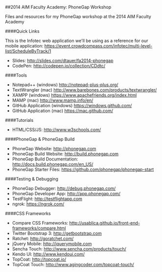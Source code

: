 ##2014 AIM Faculty Academy: PhoneGap Workshop


Files and resources for my PhoneGap workshop at the 2014 AIM Faculty Academy

####Quick Links

This is the Infotec web application we'll be using as a reference for our mobile application:
https://event.crowdcompass.com/infotec/multi-level-list/ScheduleByTrack/1

- Slides: http://slides.com/dtauer/fa2014-phonegap
- CodePen: http://codepen.io/collection/CDdtc/

####Tools
- Notepad++ (windows) http://notepad-plus-plus.org/
- TextWrangler (mac) http://www.barebones.com/products/textwrangler/
- XAMPP (windows) https://www.apachefriends.org/index.html
- MAMP (mac) http://www.mamp.info/en/
- GitHub Application (windows) https://windows.github.com/
- GitHub Application (mac) https://mac.github.com/

####Tutorials
- HTML/CSS/JS: http://www.w3schools.com/


####PhoneGap & PhoneGap Build
- PhoneGap Website: http://phonegap.com
- PhoneGap Build Website: http://build.phonegap.com
- PhoneGap Build Documentation: http://docs.build.phonegap.com/en_US/
- PhoneGap Starter Files: https://github.com/phonegap/phonegap-start

####Testing & Debugging
- PhoneGap Debugger: http://debug.phonegap.com/
- PhoneGap Developer App: http://app.phonegap.com/
- TestFlight: http://testflightapp.com
- ngrok: https://ngrok.com/


####CSS Frameworks
- Compare CSS Frameworks: http://usablica.github.io/front-end-frameworks/compare.html
- Twitter Bootstrap 3: http://getbootstrap.com
- Ratchet: http://goratchet.com/
- jQuery Mobile: http://jquerymobile.com
- Sencha Touch: http://www.sencha.com/products/touch/
- Kendo UI: http://www.kendoui.com/
- TopCoat: http://topcoat.io/
- TopCoat Touch: http://www.agingcoder.com/topcoat-touch/
